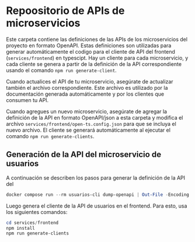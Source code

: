 # Repoositorio de APIs de microservicios

Este carpeta contiene las definiciones de las APIs de los microservicios del
proyecto en formato OpenAPI. Estas definiciones son utilizadas para generar
automáticamente el codigo para el cliente de API del frontend
(`services/frontend`) en typescipt. Hay un cliente para cada microservicio, y
cada cliente se genera a partir de la definición de la API correspondiente
usando el comando `npm run generate-client`.

Cuando actualices el API de tu microservicio, asegúrate de actualizar también el
archivo correspondiente. Este archivo es utilizado por la documentación generada
automáticamente y por los clientes que consumen tu API.

Cuando agregues un nuevo microservicio, asegúrate de agregar la definición de la
API en formato OpenAPI/json a esta carpeta y modifica el archivo
`services/frontend/open-ts.config.json` para que se incluya el nuevo archivo. El
cliente se generará automáticamente al ejecutar el comando 
`npm run generate-clients`.

## Generación de la API del microservicio de usuarios

A continuación se describen los pasos para generar la definición de la API del

```powershell
docker compose run --rm usuarios-cli dump-openapi | Out-File -Encoding UTF8 openapi/usuarios.json
```

Luego genera el cliente de la API de usuarios en el frontend. Para esto, usa los siguientes comandos:

```powershell
cd services/frontend
npm install
npm run generate-clients
```

